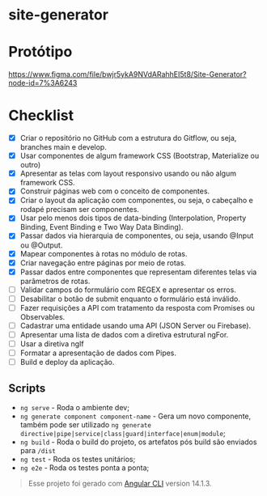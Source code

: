 # site-generator

# Protótipo

https://www.figma.com/file/bwjr5ykA9NVdARahhEI5t8/Site-Generator?node-id=7%3A6243

# Checklist

- [x] Criar o repositório no GitHub com a estrutura do Gitflow, ou seja, branches main e develop.
- [x] Usar componentes de algum framework CSS (Bootstrap, Materialize ou outro)
- [x] Apresentar as telas com layout responsivo usando ou não algum framework CSS.
- [x] Construir páginas web com o conceito de componentes.
- [x] Criar o layout da aplicação com componentes, ou seja, o cabeçalho e rodapé precisam ser componentes.
- [x] Usar pelo menos dois tipos de data-binding (Interpolation, Property Binding, Event Binding e Two Way Data Binding).
- [x] Passar dados via hierarquia de componentes, ou seja, usando @Input ou @Output.
- [x] Mapear componentes à rotas no módulo de rotas.
- [x] Criar navegação entre páginas por meio de rotas.
- [x] Passar dados entre componentes que representam diferentes telas via parâmetros de rotas.
- [ ] Validar campos do formulário com REGEX e apresentar os erros.
- [ ] Desabilitar o botão de submit enquanto o formulário está inválido.
- [ ] Fazer requisições a API com tratamento da resposta com Promises ou Observables.
- [ ] Cadastrar uma entidade usando uma API (JSON Server ou Firebase).
- [ ] Apresentar uma lista de dados com a diretiva estrutural ngFor.
- [ ] Usar a diretiva ngIf
- [ ] Formatar a apresentação de dados com Pipes.
- [ ] Build e deploy da aplicação.

## Scripts

- `ng serve` - Roda o ambiente dev;
- `ng generate component component-name` - Gera um novo componente, também pode ser utilizado `ng generate directive|pipe|service|class|guard|interface|enum|module`;
- `ng build` - Roda o build do projeto, os artefatos pós build são enviados para `/dist`
- `ng test` - Roda os testes unitários;
- `ng e2e` - Roda os testes ponta a ponta;

> Esse projeto foi gerado com [Angular CLI](https://github.com/angular/angular-cli) version 14.1.3.

